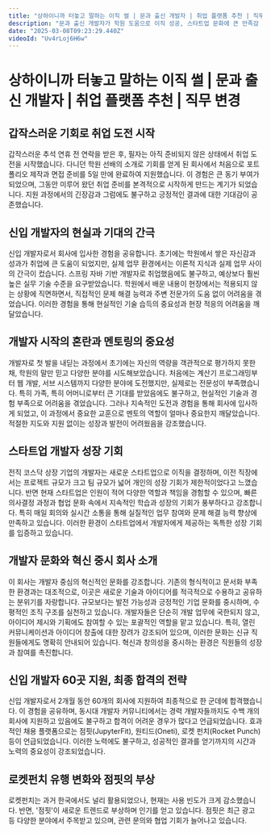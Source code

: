 ```yaml
---
title: "상하이니까 터놓고 말하는 이직 썰 | 문과 출신 개발자 | 취업 플랫폼 추천 | 직무 변경"
description: "문과 출신 개발자가 학원 도움으로 이직 성공, 스타트업 문화에 큰 만족감 느끼며 다양한 플랫폼 활용 강조."
date: "2025-03-08T09:23:29.440Z"
videoId: "Uv4rLoj6H6w"
---
```


# 상하이니까 터놓고 말하는 이직 썰 | 문과 출신 개발자 | 취업 플랫폼 추천 | 직무 변경

## 갑작스러운 기회로 취업 도전 시작

갑작스러운 추석 연휴 전 연락을 받은 후, 필자는 아직 준비되지 않은 상태에서 취업 도전을 시작했습니다. 다니던 학원 선배의 소개로 기회를 얻게 된 회사에서 처음으로 포트폴리오 제작과 면접 준비를 5일 만에 완료하여 지원했습니다. 이 경험은 큰 동기 부여가 되었으며, 그동안 미루어 왔던 취업 준비를 본격적으로 시작하게 만드는 계기가 되었습니다. 지원 과정에서의 긴장감과 그럼에도 불구하고 긍정적인 결과에 대한 기대감이 공존했습니다.

## 신입 개발자의 현실과 기대의 간극

신입 개발자로서 회사에 입사한 경험을 공유합니다. 초기에는 학원에서 쌓은 자신감과 성과가 취업에 큰 도움이 되었지만, 실제 업무 환경에서는 이론적 지식과 실제 업무 사이의 간극이 컸습니다. 스프링 자바 기반 개발자로 취업했음에도 불구하고, 예상보다 훨씬 높은 실무 기술 수준을 요구받았습니다. 학원에서 배운 내용이 현장에서는 적용되지 않는 상황에 직면하면서, 직접적인 문제 해결 능력과 주변 전문가의 도움 없이 어려움을 겪었습니다. 이러한 경험을 통해 현실적인 기술 습득의 중요성과 현장 적응의 어려움을 깨달았습니다.

## 개발자 시작의 혼란과 멘토링의 중요성

개발자로 첫 발을 내딛는 과정에서 초기에는 자신의 역량을 객관적으로 평가하지 못한 채, 학원의 말만 믿고 다양한 분야를 시도해보았습니다. 처음에는 계산기 프로그래밍부터 웹 개발, 서브 시스템까지 다양한 분야에 도전했지만, 실제로는 전문성이 부족했습니다. 특히 가족, 특히 어머니로부터 큰 기대를 받았음에도 불구하고, 현실적인 기술과 경험 부족으로 어려움을 겪었습니다. 그러나 지속적인 도전과 경험을 통해 회사에 입사하게 되었고, 이 과정에서 중요한 교훈으로 멘토의 역할이 얼마나 중요한지 깨달았습니다. 적절한 지도와 지원 없이는 성장과 발전이 어려웠음을 강조했습니다.

## 스타트업 개발자 성장 기회

전직 코스닥 상장 기업의 개발자는 새로운 스타트업으로 이직을 결정하며, 이전 직장에서는 프로젝트 규모가 크고 팀 규모가 넓어 개인의 성장 기회가 제한적이었다고 느꼈습니다. 반면 현재 스타트업은 인원이 적어 다양한 역할과 책임을 경험할 수 있으며, 빠른 의사결정 과정과 협업 문화 속에서 지속적인 학습과 성장의 기회가 풍부하다고 강조합니다. 특히 매일 회의와 실시간 소통을 통해 실질적인 업무 참여와 문제 해결 능력 향상에 만족하고 있습니다. 이러한 환경이 스타트업에서 개발자에게 제공하는 독특한 성장 기회를 입증하고 있습니다.

## 개발자 문화와 혁신 중시 회사 소개

이 회사는 개발자 중심의 혁신적인 문화를 강조합니다. 기존의 형식적이고 문서화 부족한 환경과는 대조적으로, 이곳은 새로운 기술과 아이디어를 적극적으로 수용하고 공유하는 분위기를 자랑합니다. 규모보다는 발전 가능성과 긍정적인 기업 문화를 중시하며, 수평적인 조직 구조를 실천하고 있습니다. 개발자들은 단순히 개발 업무에 국한되지 않고, 아이디어 제시와 기획에도 참여할 수 있는 포괄적인 역할을 맡고 있습니다. 특히, 열린 커뮤니케이션과 아이디어 창출에 대한 장려가 강조되어 있으며, 이러한 문화는 신규 직원들에게도 명확히 안내되어 있습니다. 혁신과 창의성을 중시하는 환경은 직원들의 성장과 참여를 촉진합니다.

## 신입 개발자 60곳 지원, 최종 합격의 전략

신입 개발자로서 2개월 동안 60개의 회사에 지원하여 최종적으로 한 군데에 합격했습니다. 이 경험을 공유하며, 동시대 개발자 커뮤니티에서는 경력 개발자들까지도 수백 개의 회사에 지원하고 있음에도 불구하고 합격이 어려운 경우가 많다고 언급되었습니다. 효과적인 채용 플랫폼으로는 점핏(JupyterFit), 원티드(Oneti), 로켓 펀치(Rocket Punch) 등이 언급되었습니다. 이러한 노력에도 불구하고, 성공적인 결과를 얻기까지의 시간과 노력의 중요성이 강조되었습니다.

## 로켓펀치 유행 변화와 점핏의 부상

로켓펀치는 과거 한국에서도 널리 활용되었으나, 현재는 사용 빈도가 크게 감소했습니다. 반면, '점핏'이 새로운 트렌드로 부상하며 인기를 얻고 있습니다. 점핏은 최근 광고 등 다양한 분야에서 주목받고 있으며, 관련 문의와 협업 기회가 늘어나고 있습니다.

